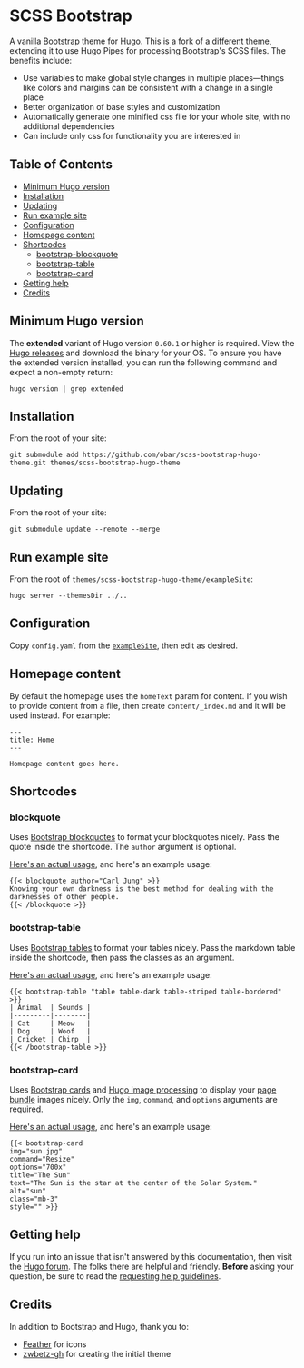# SCSS Bootstrap

A vanilla [Bootstrap](https://getbootstrap.com/) theme for [Hugo](https://gohugo.io/). This is a fork of [a different theme](https://github.com/zwbetz-gh/vanilla-bootstrap-hugo-theme/), extending it to use Hugo Pipes for processing Bootstrap's SCSS files. The benefits include:

* Use variables to make global style changes in multiple places—things like colors and margins can be consistent with a change in a single place
* Better organization of base styles and customization
* Automatically generate one minified css file for your whole site, with no additional dependencies
* Can include only css for functionality you are interested in


## Table of Contents

* [Minimum Hugo version](#minimum-hugo-version)
* [Installation](#installation)
* [Updating](#updating)
* [Run example site](#run-example-site)
* [Configuration](#configuration)
* [Homepage content](#homepage-content)
* [Shortcodes](#shortcodes)
    * [bootstrap-blockquote](#bootstrap-blockquote)
    * [bootstrap-table](#bootstrap-table)
    * [bootstrap-card](#bootstrap-card)
* [Getting help](#getting-help)
* [Credits](#credits)

## Minimum Hugo version

The **extended** variant of Hugo version `0.60.1` or higher is required. View the [Hugo releases](https://github.com/gohugoio/hugo/releases) and download the binary for your OS. To ensure you have the extended version installed, you can run the following command and expect a non-empty return:

```
hugo version | grep extended
```

## Installation

From the root of your site:

```
git submodule add https://github.com/obar/scss-bootstrap-hugo-theme.git themes/scss-bootstrap-hugo-theme
```

## Updating

From the root of your site:

```
git submodule update --remote --merge
```

## Run example site

From the root of `themes/scss-bootstrap-hugo-theme/exampleSite`:

```
hugo server --themesDir ../..
```

## Configuration

Copy `config.yaml` from the [`exampleSite`](https://github.com/obar/scss-bootstrap-hugo-theme/tree/master/exampleSite), then edit as desired.

## Homepage content

By default the homepage uses the `homeText` param for content. If you wish to provide content from a file, then create `content/_index.md` and it will be used instead. For example:

```
---
title: Home
---

Homepage content goes here.
```

## Shortcodes

### blockquote

Uses [Bootstrap blockquotes](https://getbootstrap.com/docs/4.3/content/typography/#blockquotes) to format your blockquotes nicely. Pass the quote inside the shortcode. The `author` argument is optional.

[Here's an actual usage](https://raw.githubusercontent.com/obar/scss-bootstrap-hugo-theme/master/exampleSite/content/post/quotes-by-carl-jung.md), and here's an example usage:

```
{{< blockquote author="Carl Jung" >}}
Knowing your own darkness is the best method for dealing with the darknesses of other people.
{{< /blockquote >}}
```

### bootstrap-table

Uses [Bootstrap tables](https://getbootstrap.com/docs/4.3/content/tables/) to format your tables nicely. Pass the markdown table inside the shortcode, then pass the classes as an argument.

[Here's an actual usage](https://raw.githubusercontent.com/obar/scss-bootstrap-hugo-theme/master/exampleSite/content/post/style-a-markdown-table-with-bootstrap-classes-in-hugo.md), and here's an example usage:

```
{{< bootstrap-table "table table-dark table-striped table-bordered" >}}
| Animal  | Sounds |
|---------|--------|
| Cat     | Meow   |
| Dog     | Woof   |
| Cricket | Chirp  |
{{< /bootstrap-table >}}
```

### bootstrap-card

Uses [Bootstrap cards](https://getbootstrap.com/docs/4.3/components/card/) and [Hugo image processing](https://gohugo.io/content-management/image-processing/#readout) to display your [page bundle](https://gohugo.io/content-management/page-bundles/) images nicely. Only the `img`, `command`, and `options` arguments are required.

[Here's an actual usage](https://raw.githubusercontent.com/obar/scss-bootstrap-hugo-theme/master/exampleSite/content/post/nasa-images/index.md), and here's an example usage:

```
{{< bootstrap-card
img="sun.jpg"
command="Resize"
options="700x"
title="The Sun"
text="The Sun is the star at the center of the Solar System."
alt="sun"
class="mb-3"
style="" >}}
```

## Getting help

If you run into an issue that isn't answered by this documentation, then visit the [Hugo forum](https://discourse.gohugo.io/). The folks there are helpful and friendly. **Before** asking your question, be sure to read the [requesting help guidelines](https://discourse.gohugo.io/t/requesting-help/9132).

## Credits

In addition to Bootstrap and Hugo, thank you to:

* [Feather](https://feathericons.com/) for icons
* [zwbetz-gh](https://github.com/zwbetz-gh/vanilla-bootstrap-hugo-theme/) for creating the initial theme
